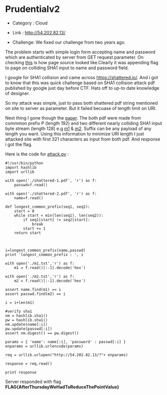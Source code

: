 Prudentialv2
============

* Category : Cloud

* Link : http://54.202.82.13/

* Challenge:
	We fixed our challenge from two years ago.

The problem starts with simple login form accepting name and password which are authenticated by server from GET request parameter. On checking [this](https://github.com/swapnilgm/CTF-Writeups/blob/master/2017/BostonKeyParty/Prudentialv2/index.txt) is how page source looked like.Clearly it was appending flag to page on colliding SHA1 input to name and password field.

I google for SHA1 collision and came across <https://shattered.io/>. And i got to know that this was quick challenge based on SHA1 collision attack pdf published by google just day before CTF. Hats off to up-to date knowledge of designer.

So my attack was simple, just to pass both shattered pdf string mentioned on site to server as parameter. But it failed becuase of length limit on URI. 

Next thing I gone though the [paper](https://shattered.io/static/shattered.pdf). The both pdf were made from commmon prefix P (length 192) and two different nearly colliding SHA1 input byte stream (length 128) e.g [m1](https://github.com/swapnilgm/CTF-Writeups/blob/master/2017/BostonKeyParty/Prudentialv2/m1.txt) & [m2](https://github.com/swapnilgm/CTF-Writeups/blob/master/2017/BostonKeyParty/Prudentialv2/m2.txt). Suffix can be any payload of any length you want.
Using this information to minimize URI length I just attacked site with first 321 characters as input from both pdf. And response i got the flag.

Here is the code for [attack.py](https://github.com/swapnilgm/CTF-Writeups/blob/master/2017/BostonKeyParty/Prudentialv2/attack.py) :

	#!/usr/bin/python
	import hashlib
	import urllib

	with open('./shattered-1.pdf', 'r') as f:
    	passwd=f.read()

	with open('./shattered-2.pdf', 'r') as f:
    	name=f.read()

	def longest_common_prefix(seq1, seq2):
    	start = 0
    	while start < min(len(seq1), len(seq2)):
        	if seq1[start] != seq2[start]:
            	break
        	start += 1
    	return start



	i=longest_common_prefix(name,passwd)
	print 'longest_common_prefix : ', i

	with open('./m1.txt','r') as f:
    	m1 = f.read()[:-1].decode('hex')
   	   
	with open('./m2.txt','r') as f:
    	m2 = f.read()[:-1].decode('hex')
   	   
	assert name.find(m1) == i
	assert passwd.find(m2) == i

	i = i+len(m1)

	#verify sha1
	nm = hashlib.sha1()
	pw = hashlib.sha1()
	nm.update(name[:i])
	pw.update(passwd[:i])
	assert nm.digest() == pw.digest()

	params = { 'name': name[:i], 'password' : passwd[:i] }
	enparams = urllib.urlencode(params)

	req = urllib.urlopen("http://54.202.82.13/?"+ enparams)

	response = req.read()

	print response

Server responded with flag __FLAG{AfterThursdayWeHadToReduceThePointValue}__
